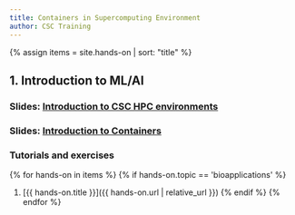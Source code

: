```yaml
---
title: Containers in Supercomputing Environment
author: CSC Training
---
```


{% assign items = site.hands-on |  sort: "title" %}

## 1. Introduction to ML/AI
### Slides: [Introduction to CSC HPC environments](https://a3s.fi/biocontainers2023/CSC_HPC_Systems.html)
### Slides: [Introduction to Containers](https://a3s.fi/biocontainers2023/Introduction_to_containers.html)

###  Tutorials and exercises
{% for hands-on in items %}
{% if hands-on.topic == 'bioapplications' %}
1. [{{ hands-on.title }}]({{ hands-on.url | relative_url }})
{% endif %}
{% endfor %}
